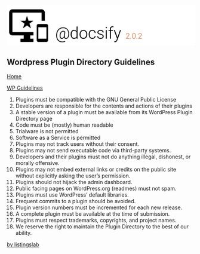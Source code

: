 ![header](../../media/header.png) 

## Wordpress Plugin Directory Guidelines 
[Home](../README.md)

[WP Guidelines](https://developer.wordpress.org/plugins/wordpress-org/detailed-plugin-guidelines/)

1. Plugins must be compatible with the GNU General Public License
2. Developers are responsible for the contents and actions of their plugins
3. A stable version of a plugin must be available from its WordPress Plugin Directory page
4. Code must be (mostly) human readable
5. Trialware is not permitted
6. Software as a Service is permitted
7. Plugins may not track users without their consent.
8. Plugins may not send executable code via third-party systems.
9. Developers and their plugins must not do anything illegal, dishonest, or morally offensive.
10. Plugins may not embed external links or credits on the public site without explicitly asking the user’s permission.
11. Plugins should not hijack the admin dashboard.
12. Public facing pages on WordPress.org (readmes) must not spam.
13. Plugins must use WordPress’ default libraries.
14. Frequent commits to a plugin should be avoided.
15. Plugin version numbers must be incremented for each new release.
16. A complete plugin must be available at the time of submission.
17. Plugins must respect trademarks, copyrights, and project names.
18. We reserve the right to maintain the Plugin Directory to the best of our ability. 

[by listingslab](https://listingslab.com/docsify) 
